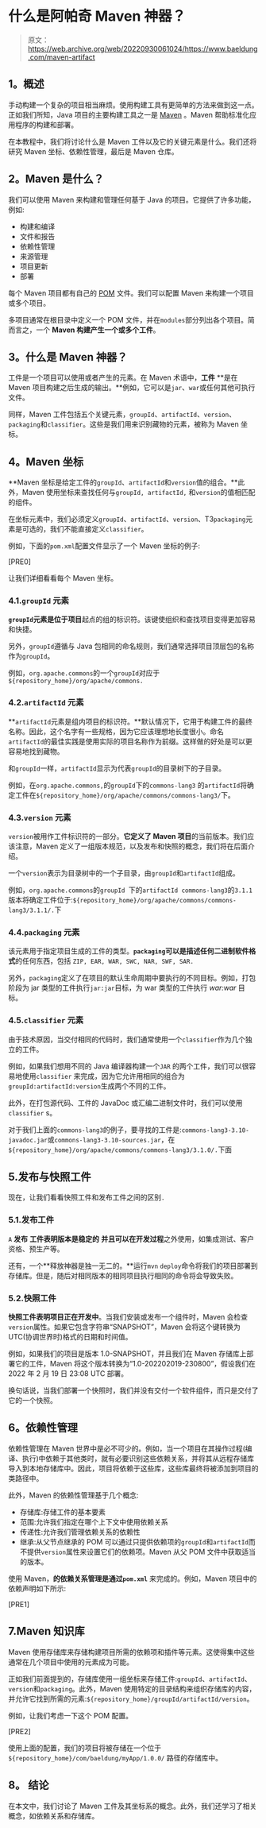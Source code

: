 # 什么是阿帕奇 Maven 神器？

> 原文：<https://web.archive.org/web/20220930061024/https://www.baeldung.com/maven-artifact>

## **1。概述**

手动构建一个复杂的项目相当麻烦。使用构建工具有更简单的方法来做到这一点。正如我们所知，Java 项目的主要构建工具之一是 [Maven](/web/20220810024515/https://www.baeldung.com/maven) 。Maven 帮助标准化应用程序的构建和部署。

在本教程中，我们将讨论什么是 Maven 工件以及它的关键元素是什么。我们还将研究 Maven 坐标、依赖性管理，最后是 Maven 仓库。

## **2。Maven 是什么？**

我们可以使用 Maven 来构建和管理任何基于 Java 的项目。它提供了许多功能，例如:

*   构建和编译
*   文件和报告
*   依赖性管理
*   来源管理
*   项目更新
*   部署

每个 Maven 项目都有自己的 [POM](/web/20220810024515/https://www.baeldung.com/maven-super-simplest-effective-pom) 文件。我们可以配置 Maven 来构建一个项目或多个项目。

多项目通常在根目录中定义一个 POM 文件，并在`modules`部分列出各个项目。简而言之，一个 **Maven 构建产生一个或多个工件**。

## **3。什么是 Maven 神器？**

工件是一个项目可以使用或者产生的元素。在 Maven 术语中，**工件** **是在 Maven 项目构建之后生成的输出。**例如，它可以是`jar`、`war`或任何其他可执行文件。

同样，Maven 工件包括五个关键元素，`groupId`、`artifactId`、`version`、`packaging`和`classifier`。这些是我们用来识别藏物的元素，被称为 Maven 坐标。

## **4。Maven 坐标**

**Maven 坐标是给定工件的`groupId`、`artifactId`和`version`值的组合。**此外，Maven 使用坐标来查找任何与`groupId, artifactId,` 和`version`的值相匹配的组件。

在坐标元素中，我们必须定义`groupId`、`artifactId`、`version`、T3`packaging`元素是可选的，我们不能直接定义`classifier`。

例如，下面的`pom.xml`配置文件显示了一个 Maven 坐标的例子:

[PRE0]

让我们详细看看每个 Maven 坐标。

### 4.1.`groupId` 元素

**`groupId`元素是位于项目**起点的组的标识符。该键使组织和查找项目变得更加容易和快捷。

另外，`groupId`遵循与 Java 包相同的命名规则，我们通常选择项目顶层包的名称作为`groupId`。

例如，`org.apache.commons`的一个`groupId`对应于`${repository_home}/org/apache/commons.`

### 4.2.`artifactId` 元素

**`artifactId`元素是组内项目的标识符。**默认情况下，它用于构建工件的最终名称。因此，这个名字有一些规格，因为它应该理想地长度很小。命名`artifactId`的最佳实践是使用实际的项目名称作为前缀。这样做的好处是可以更容易地找到藏物。

和`groupId`一样，`artifactId`显示为代表`groupId`的目录树下的子目录。

例如，在`org.apache.commons,`的`groupId`下的`commons-lang3` 的`artifactId`将确定工件在`${repository_home}/org/apache/commons/commons-lang3/`下。

### 4.3.`version` 元素

`version`被用作工件标识符的一部分。**它定义了 Maven 项目**的当前版本。我们应该注意，Maven 定义了一组版本规范，以及发布和快照的概念，我们将在后面介绍。

一个`version`表示为目录树中的一个子目录，由`groupId`和`artifactId`组成。

例如，`org.apache.commons`的`groupId `下的`artifactId commons-lang3`的`3.1.1`版本将确定工件位于:`${repository_home}/org/apache/commons/commons-lang3/3.1.1/.`下

### 4.4.`packaging` 元素

该元素用于指定项目生成的工件的类型。**`packaging`可以是描述任何二进制软件格式**的任何东西，包括 `ZIP, EAR, WAR, SWC, NAR, SWF, SAR.`

另外，`packaging`定义了在项目的默认生命周期中要执行的不同目标。例如，打包阶段为 jar 类型的工件执行`jar:jar`目标，为 war 类型的工件执行 *war:war* 目标。

### 4.5.`classifier` 元素

由于技术原因，当交付相同的代码时，我们通常使用一个`classifier`作为几个独立的工件。

例如，如果我们想用不同的 Java 编译器构建一个`JAR` 的两个工件，我们可以很容易地使用`classifier` 来完成，因为它允许用相同的组合为`groupId:artifactId:version`生成两个不同的工件。

此外，在打包源代码、工件的 JavaDoc 或汇编二进制文件时，我们可以使用`classifier` s。

对于我们上面的`commons-lang3`的例子，要寻找的工件是:`commons-lang3-3.10-javadoc.jar`或`commons-lang3-3.10-sources.jar`，在`${repository_home}/org/apache/commons/commons-lang3/3.1.0/.`下面

## 5.发布与快照工件

现在，让我们看看快照工件和发布工件之间的区别`.`

### 5.1.发布工件

`A` **发布** **工件表明版本是稳定的** **并且可以在开发过程**之外使用，如集成测试、客户资格、预生产等。

还有，一个**释放神器是独一无二的。**运行`mvn` `deploy`命令将我们的项目部署到存储库。但是，随后对相同版本的相同项目执行相同的命令将会导致失败。

### 5.2.快照工件

**快照工件表明项目正在开发中**。当我们安装或发布一个组件时，Maven 会检查`version`属性。如果它包含字符串“SNAPSHOT”，Maven 会将这个键转换为 UTC(协调世界时)格式的日期和时间值。

例如，如果我们的项目是版本 1.0-SNAPSHOT，并且我们在 Maven 存储库上部署它的工件，Maven 将这个版本转换为“1.0-202202019-230800”，假设我们在 2022 年 2 月 19 日 23:08 UTC 部署。

换句话说，当我们部署一个快照时，我们并没有交付一个软件组件，而只是交付了它的一个快照。

## **6。依赖性管理**

依赖性管理在 Maven 世界中是必不可少的。例如，当一个项目在其操作过程(编译、执行)中依赖于其他类时，就有必要识别这些依赖关系，并将其从远程存储库导入到本地存储库中。因此，项目将依赖于这些库，这些库最终将被添加到项目的类路径中。

此外，Maven 的依赖性管理基于几个概念:

*   存储库:存储工件的基本要素
*   范围:允许我们指定在哪个上下文中使用依赖关系
*   传递性:允许我们管理依赖关系的依赖性
*   继承:从父节点继承的 POM 可以通过只提供依赖项的`groupId`和`artifactId`而不提供`version`属性来设置它们的依赖项。Maven 从父 POM 文件中获取适当的版本。

使用 Maven，**的依赖关系管理是通过`pom.xml`** 来完成的。例如，Maven 项目中的依赖声明如下所示:

[PRE1]

## 7.Maven 知识库

Maven 使用存储库来存储构建项目所需的依赖项和插件等元素。这使得集中这些通常在几个项目中使用的元素成为可能。

正如我们前面提到的，存储库使用一组坐标来存储工件:`groupId`、`artifactId`、`version`和`packaging`。此外，Maven 使用特定的目录结构来组织存储库的内容，并允许它找到所需的元素:`${repository_home}/groupId/artifactId/version`。

例如，让我们考虑一下这个 POM 配置。

[PRE2]

使用上面的配置，我们的项目将被存储在一个位于`${repository_home}/com/baeldung/myApp/1.0.0/` 路径的存储库中。

## **8。** **结论**

在本文中，我们讨论了 Maven 工件及其坐标系的概念。此外，我们还学习了相关概念，如依赖关系和存储库。
